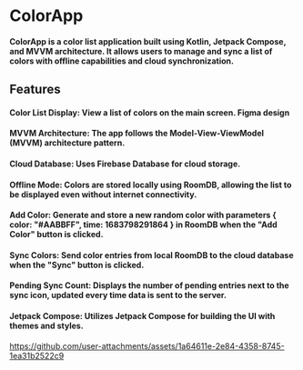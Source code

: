 <h1> ColorApp </h1>

<h4> ColorApp is a color list application built using Kotlin, Jetpack Compose, and MVVM architecture. It allows users to manage and sync a list of colors with offline capabilities and cloud synchronization. </h4>

<h2> Features </h2>
<h4> Color List Display: View a list of colors on the main screen. Figma design </h4>
<h4> MVVM Architecture: The app follows the Model-View-ViewModel (MVVM) architecture pattern.</h4>
<h4> Cloud Database: Uses Firebase Database for cloud storage.</h4>
<h4> Offline Mode: Colors are stored locally using RoomDB, allowing the list to be displayed even without internet connectivity. </h4>
<h4> Add Color: Generate and store a new random color with parameters { color: "#AABBFF", time: 1683798291864 } in RoomDB when the "Add Color" button is clicked. </h4>
<h4> Sync Colors: Send color entries from local RoomDB to the cloud database when the "Sync" button is clicked. </h4>
<h4> Pending Sync Count: Displays the number of pending entries next to the sync icon, updated every time data is sent to the server. </h4>
<h4> Jetpack Compose: Utilizes Jetpack Compose for building the UI with themes and styles. </h4>

https://github.com/user-attachments/assets/1a64611e-2e84-4358-8745-1ea31b2522c9
